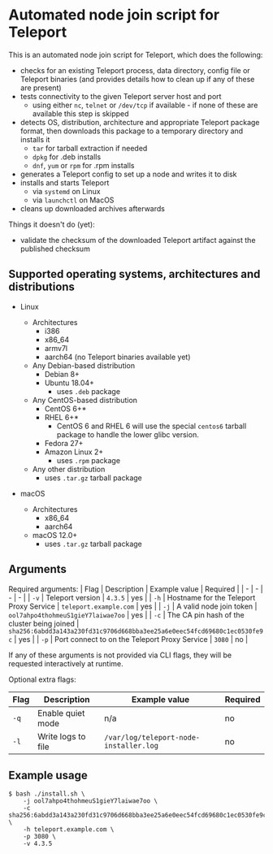 # Automated node join script for Teleport

This is an automated node join script for Teleport, which does the following:

- checks for an existing Teleport process, data directory, config file or Teleport binaries (and provides details how to clean up if any of these are present)
- tests connectivity to the given Teleport server host and port
  - using either `nc`, `telnet` or `/dev/tcp` if available - if none of these are available this step is skipped
- detects OS, distribution, architecture and appropriate Teleport package format, then downloads this package to a temporary directory and installs it
  - `tar` for tarball extraction if needed
  - `dpkg` for .deb installs
  - `dnf`, `yum` or `rpm` for .rpm installs
- generates a Teleport config to set up a node and writes it to disk
- installs and starts Teleport
  - via `systemd` on Linux
  - via `launchctl` on MacOS
- cleans up downloaded archives afterwards

Things it doesn't do (yet):

- validate the checksum of the downloaded Teleport artifact against the published checksum

## Supported operating systems, architectures and distributions

- Linux
  - Architectures
    - i386
    - x86_64
    - armv7l
    - aarch64 (no Teleport binaries available yet)
  - Any Debian-based distribution
    - Debian 8+
    - Ubuntu 18.04+
      - uses `.deb` package
  - Any CentOS-based distribution
    - CentOS 6+*
    - RHEL 6+*
      - CentOS 6 and RHEL 6 will use the special `centos6` tarball package to handle the lower glibc version.
    - Fedora 27+
    - Amazon Linux 2+
      - uses `.rpm` package
  - Any other distribution
    - uses `.tar.gz` tarball package

- macOS
  - Architectures
    - x86_64
    - aarch64
  - macOS 12.0+
    - uses `.tar.gz` tarball package

## Arguments

Required arguments:
| Flag | Description | Example value | Required |
| - | - | - | - |
| `-v` | Teleport version | `4.3.5` | yes |
| `-h` | Hostname for the Teleport Proxy Service | `teleport.example.com` | yes |
| `-j` | A valid node join token | `ool7ahpo4thohmeuS1gieY7laiwae7oo` | yes |
| `-c` | The CA pin hash of the cluster being joined | `sha256:6abdd3a143a230fd31c9706d668bba3ee25a6e0eec54fcd69680c1ec0530fe9c` | yes |
| `-p` | Port connect to on the Teleport Proxy Service | `3080` | no |

If any of these arguments is not provided via CLI flags, they will be requested interactively at runtime.

Optional extra flags:

| Flag | Description | Example value | Required |
| - | - | - | - |
| `-q` | Enable quiet mode | n/a | no |
| `-l` | Write logs to file | `/var/log/teleport-node-installer.log` | no |

## Example usage

```console
$ bash ./install.sh \
    -j ool7ahpo4thohmeuS1gieY7laiwae7oo \
    -c sha256:6abdd3a143a230fd31c9706d668bba3ee25a6e0eec54fcd69680c1ec0530fe9c \
    -h teleport.example.com \
    -p 3080 \
    -v 4.3.5
```
